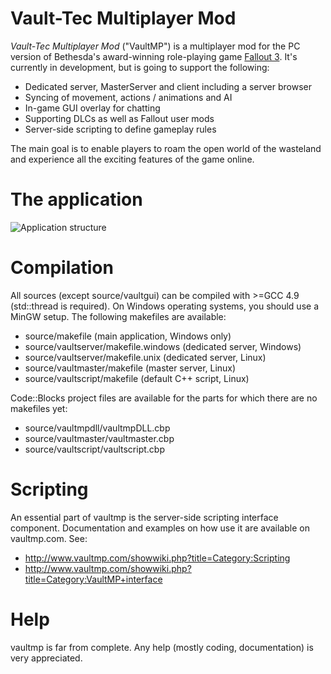 # Vault-Tec Multiplayer Mod

*Vault-Tec Multiplayer Mod* ("VaultMP") is a multiplayer mod for the PC version of Bethesda's award-winning role-playing game [Fallout 3](http://en.wikipedia.org/wiki/Fallout_3 "Fallout 3"). It's currently in development, but is going to support the following:

* Dedicated server, MasterServer and client including a server browser
* Syncing of movement, actions / animations and AI
* In-game GUI overlay for chatting
* Supporting DLCs as well as Fallout user mods
* Server-side scripting to define gameplay rules

The main goal is to enable players to roam the open world of the wasteland and experience all the exciting features of the game online.

# The application

![Application structure](http://www.brickster.net/files/vaultmp/structure.png "Application structure")

# Compilation

All sources (except source/vaultgui) can be compiled with >=GCC 4.9 (std::thread is required). On Windows operating systems, you should use a MinGW setup. The following makefiles are available:

* source/makefile (main application, Windows only)
* source/vaultserver/makefile.windows (dedicated server, Windows)
* source/vaultserver/makefile.unix (dedicated server, Linux)
* source/vaultmaster/makefile (master server, Linux)
* source/vaultscript/makefile (default C++ script, Linux)

Code::Blocks project files are available for the parts for which there are no makefiles yet:

* source/vaultmpdll/vaultmpDLL.cbp
* source/vaultmaster/vaultmaster.cbp
* source/vaultscript/vaultscript.cbp

# Scripting

An essential part of vaultmp is the server-side scripting interface component. Documentation and examples on how use it are available on vaultmp.com. See:

* http://www.vaultmp.com/showwiki.php?title=Category:Scripting
* http://www.vaultmp.com/showwiki.php?title=Category:VaultMP+interface

# Help

vaultmp is far from complete. Any help (mostly coding, documentation) is very appreciated.
